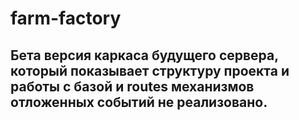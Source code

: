 # farm-factory
##  Бета версия каркаса будущего сервера, который показывает структуру проекта и работы с базой и routes механизмов отложенных событий не реализовано.
